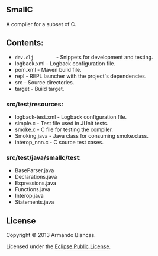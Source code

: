 ## SmallC

A compiler for a subset of C.

## Contents:

* `dev.clj        `  - Snippets for development and testing.
* logback.xml      - Logback configuration file.
* pom.xml          - Maven build file.
* repl             - REPL launcher with the project's dependencies.
* src              - Source directories.
* target           - Build target.

### src/test/resources:

* logback-test.xml - Logback configuration file.
* simple.c         - Test file used in JUnit tests.
* smoke.c          - C file for testing the compiler.
* Smoking.java     - Java class for consuming smoke.class.
* interop_nnn.c    - C source test cases.

### src/test/java/smallc/test:

* BaseParser.java
* Declarations.java
* Expressions.java
* Functions.java
* Interop.java
* Statements.java

## License

Copyright © 2013 Armando Blancas.

Licensed under the [Eclipse Public License](http://www.eclipse.org/legal/epl-v10.html).

